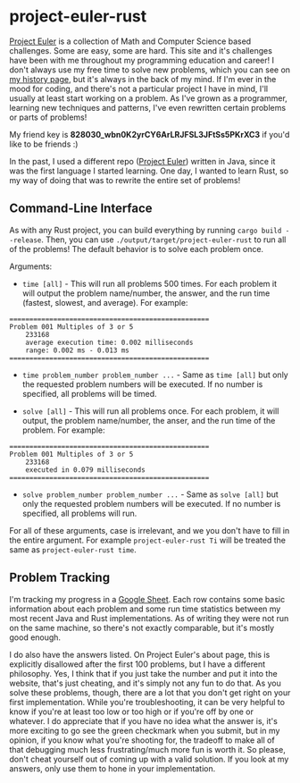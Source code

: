 # project-euler-rust

[Project Euler](https://projecteuler.net) is a collection of Math and Computer Science based
challenges. Some are easy, some are hard. This site and it's challenges have been with me throughout
my programming education and career! I don't always use my free time to solve new problems, which
you can see on [my history page](https://projecteuler.net/progress=relicanth56;show=history), but
it's always in the back of my mind. If I'm ever in the mood for coding, and there's not a particular
project I have in mind, I'll usually at least start working on a problem. As I've grown as a
programmer, learning new techniques and patterns, I've even rewritten certain problems or parts of
problems!

My friend key is **828030_wbn0K2yrCY6ArLRJFSL3JFtSs5PKrXC3** if you'd like to be friends :)

In the past, I used a different repo ([Project Euler](https://github.com/john-butler-iv/Project-Euler))
written in Java, since it was the first language I started learning. One day, I wanted to learn Rust,
so my way of doing that was to rewrite the entire set of problems!

## Command-Line Interface

As with any Rust project, you can build everything by running `cargo build --release`. Then, you can
use `./output/target/project-euler-rust` to run all of the problems! The default behavior is to solve
each problem once.

Arguments:

* `time [all]` - This will run all problems 500 times. For each problem it will output the problem
name/number, the answer, and the run time (fastest, slowest, and average). For example:

```text
==================================================
Problem 001 Multiples of 3 or 5
    233168
    average execution time: 0.002 milliseconds
    range: 0.002 ms - 0.013 ms
==================================================
```

* `time problem_number problem_number ...` - Same as `time [all]` but only the requested problem
numbers will be executed. If no number is specified, all problems will be timed.

* `solve [all]` - This will run all problems once. For each problem, it will output, the problem
name/number, the anser, and the run time of the problem. For example:

```text
==================================================
Problem 001 Multiples of 3 or 5
    233168
    executed in 0.079 milliseconds
==================================================
```

* `solve problem_number problem_number ...` - Same as `solve [all]` but only the requested problem
numbers will be executed. If no number is specified, all problems will run.

For all of these arguments, case is irrelevant, and we you don't have to fill in the entire argument.
For example `project-euler-rust Ti` will be treated the same as `project-euler-rust time`.

## Problem Tracking

I'm tracking my progress in a [Google Sheet](https://docs.google.com/spreadsheets/d/12H4ZGuuocjOavenPG3hvZQLHR3obMMyhbHItba9GMYY/edit?usp=sharing).
Each row contains some basic information about each problem and some run time statistics between my
most recent Java and Rust implementations. As of writing they were not run on the same machine, so
there's not exactly comparable, but it's mostly good enough.

I do also have the answers listed. On Project Euler's about page, this is explicitly disallowed after
the first 100 problems, but I have a different philosophy. Yes, I think that if you just take the
number and put it into the website, that's just cheating, and it's simply not any fun to do that.
As you solve these problems, though, there are a lot that you don't get right on your first
implementation. While you're troubleshooting, it can be very helpful to know if you're at least too
low or too high or if you're off by one or whatever. I do appreciate that if you have no idea what
the answer is, it's more exciting to go see the green checkmark when you submit, but in my opinion,
if you know what you're shooting for, the tradeoff to make all of that debugging much less
frustrating/much more fun is worth it. So please, don't cheat yourself out of coming up with a valid
solution. If you look at my answers, only use them to hone in your implementation.
